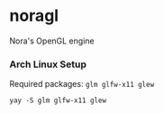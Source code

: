 # noragl
 Nora's OpenGL engine

### Arch Linux Setup
Required packages:
`glm glfw-x11 glew`

`yay -S glm glfw-x11 glew`
